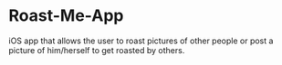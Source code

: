 # Roast-Me-App
iOS app that allows the user to roast pictures of other people or post a picture of him/herself to get roasted by others.
